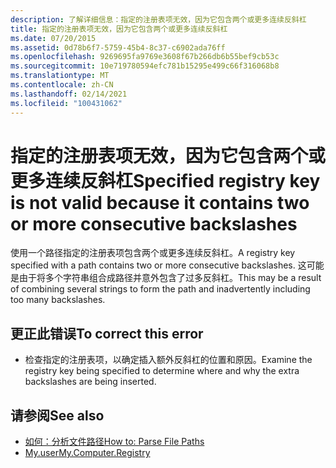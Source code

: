 ```yaml
---
description: 了解详细信息：指定的注册表项无效，因为它包含两个或更多连续反斜杠
title: 指定的注册表项无效，因为它包含两个或更多连续反斜杠
ms.date: 07/20/2015
ms.assetid: 0d78b6f7-5759-45b4-8c37-c6902ada76ff
ms.openlocfilehash: 9269695fa9769e3608f67b266db6b55bef9cb53c
ms.sourcegitcommit: 10e719780594efc781b15295e499c66f316068b8
ms.translationtype: MT
ms.contentlocale: zh-CN
ms.lasthandoff: 02/14/2021
ms.locfileid: "100431062"
---
```

# <a name="specified-registry-key-is-not-valid-because-it-contains-two-or-more-consecutive-backslashes"></a><span data-ttu-id="05ace-103">指定的注册表项无效，因为它包含两个或更多连续反斜杠</span><span class="sxs-lookup"><span data-stu-id="05ace-103">Specified registry key is not valid because it contains two or more consecutive backslashes</span></span>

<span data-ttu-id="05ace-104">使用一个路径指定的注册表项包含两个或更多连续反斜杠。</span><span class="sxs-lookup"><span data-stu-id="05ace-104">A registry key specified with a path contains two or more consecutive backslashes.</span></span> <span data-ttu-id="05ace-105">这可能是由于将多个字符串组合成路径并意外包含了过多反斜杠。</span><span class="sxs-lookup"><span data-stu-id="05ace-105">This may be a result of combining several strings to form the path and inadvertently including too many backslashes.</span></span>  
  
## <a name="to-correct-this-error"></a><span data-ttu-id="05ace-106">更正此错误</span><span class="sxs-lookup"><span data-stu-id="05ace-106">To correct this error</span></span>  
  
- <span data-ttu-id="05ace-107">检查指定的注册表项，以确定插入额外反斜杠的位置和原因。</span><span class="sxs-lookup"><span data-stu-id="05ace-107">Examine the registry key being specified to determine where and why the extra backslashes are being inserted.</span></span>  
  
## <a name="see-also"></a><span data-ttu-id="05ace-108">请参阅</span><span class="sxs-lookup"><span data-stu-id="05ace-108">See also</span></span>

- [<span data-ttu-id="05ace-109">如何：分析文件路径</span><span class="sxs-lookup"><span data-stu-id="05ace-109">How to: Parse File Paths</span></span>](../developing-apps/programming/drives-directories-files/how-to-parse-file-paths.md)
- [<span data-ttu-id="05ace-110">My.user</span><span class="sxs-lookup"><span data-stu-id="05ace-110">My.Computer.Registry</span></span>](xref:Microsoft.VisualBasic.MyServices.RegistryProxy)
